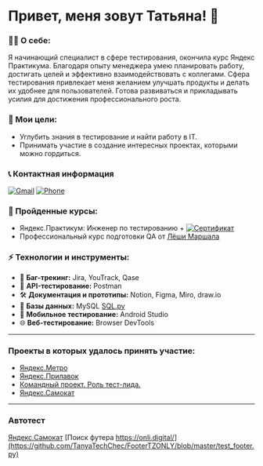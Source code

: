 # Привет, меня зовут Татьяна! 👋  

### 👩‍💻 О себе:
Я начинающий специалист в сфере тестирования, окончила курс Яндекс Практикума. Благодаря опыту менеджера умею планировать работу, достигать целей и эффективно взаимодействовать с коллегами.
Сфера тестирования привлекает меня желанием улучшать продукты и делать их удобнее для пользователей. Готова развиваться и прикладывать усилия для достижения профессионального роста.

### 🚀 Мои цели:  
- Углубить знания в тестирование и найти работу в IT.  
- Принимать участие в создание интересных проектах, которыми можно гордиться.

### 📞 Контактная информация
[![Gmail](https://img.shields.io/badge/Email-tastakhovafreel29%40gmail.com-red)](mailto:tastakhova27@mail.ru)
[![Phone](https://img.shields.io/badge/Телефон-8%20995--880--39--19-brightgreen)](#)

### 📜 Пройденные курсы:
- Яндекс.Практикум: Инженер по тестированию + [![Сертификат](https://img.shields.io/badge/Сертификат-green?style=for-the-badge)](https://drive.google.com/file/d/16U35u1N4hzjNJnvnaiNTQLHTGnfr14Nl/view?usp=sharing)  
- Профессиональный курс подготовки QA от [Лëши Маршала](https://youtube.com/playlist?list=PLZqgWWF4O-zg03RGSZ2GpHLE3BmO8bjKo&si=UeepS-MDeyJedaVQ)

### ⚡ Технологии и инструменты:
- 🐞 **Баг-трекинг:** Jira, YouTrack, Qase  
- 🔌 **API-тестирование:** Postman  
- 🛠️ **Документация и прототипы:** Notion, Figma, Miro, draw.io  
- 📄 **Базы данных:** MySQL [SQL.py](https://github.com/TanyaTechChec/Yandex_Diplom/blob/6e7b01d69bf01255e4c550bc976c17a67d4d12b7/SQL.py)  
- 📱 **Мобильное тестирование:** Android Studio  
- 🌐 **Веб-тестирование:** Browser DevTools
---
### Проекты в которых удалось принять участие:
- [Яндекс.Метро](https://github.com/TanyaTechChec/-Yandex.Metro-/blob/f9f3b60c64e23021e0045610fb413c5414f2a732/README.md)
- [Яндекс.Прилавок](https://github.com/TanyaTechChec/-Yandex.-/blob/65aeb3f0fd97104adbdd9dcff5773004c656a1f5/README.md)
- [Командный проект. Роль тест-лида.](https://github.com/TanyaTechChec/-Team-project-/blob/772aa6c7c9eeb5d832b2a52d6f164f7184f3e44c/README.md)
- [Яндекс.Самокат](https://github.com/TanyaTechChec/Yandex_Diplom/blob/6e7b01d69bf01255e4c550bc976c17a67d4d12b7/README.md)
---
### Автотест
[Яндекс.Самокат](https://github.com/TanyaTechChec/Yandex_Diplom/tree/b416d0b22928ec8ecb6646c2a6a8e6a0e5f5f483/tests)
[Поиск футера https://onli.digital/](https://github.com/TanyaTechChec/FooterTZONLY/blob/master/test_footer.py)
